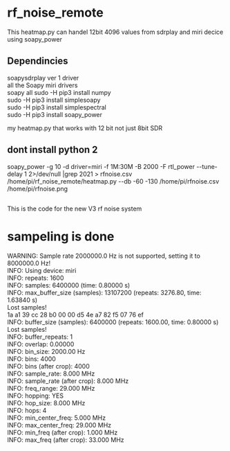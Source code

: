 # rf_noise_remote
This heatmap.py can handel 12bit 4096 values from sdrplay and miri decice using soapy_power
## Dependincies
 soapysdrplay ver 1 driver<br>
 all the Soapy miri drivers<br>
 soapy all sudo -H pip3 install numpy<br>
 sudo -H pip3 install simplesoapy<br>
 sudo -H pip3 install simplespectral<br>
 sudo -H pip3 install soapy_power<br>

my heatmap.py that works with 12 bit not just 8bit SDR<br>
## dont install python 2
soapy_power -g 10 -d driver=miri  -f 1M:30M -B 2000 -F rtl_power --tune-delay 1 2>/dev/null |grep 2021 > rfnoise.csv<br>
/home/pi/rf_noise_remote/heatmap.py --db -60 -130 /home/pi/rfnoise.csv /home/pi/rfnoise.png

## 
This is the code for the new V3 rf noise system
# sampeling is done
WARNING: Sample rate 2000000.0 Hz is not supported, setting it to 8000000.0 Hz!<br>
INFO: Using device: miri<br>
INFO: repeats: 1600<br>
INFO: samples: 6400000 (time: 0.80000 s)<br>
INFO: max_buffer_size (samples): 13107200 (repeats: 3276.80, time: 1.63840 s)<br>
Lost samples!<br>
1a a1 39 cc 28 b0 00 00 d5 4e a7 82 f5 07 76 ef <br>
INFO: buffer_size (samples): 6400000 (repeats: 1600.00, time: 0.80000 s)<br>
Lost samples!<br>
INFO: buffer_repeats: 1<br>
INFO: overlap: 0.00000<br>
INFO: bin_size: 2000.00 Hz<br>
INFO: bins: 4000<br>
INFO: bins (after crop): 4000<br>
INFO: sample_rate: 8.000 MHz<br>
INFO: sample_rate (after crop): 8.000 MHz<br>
INFO: freq_range: 29.000 MHz<br>
INFO: hopping: YES<br>
INFO: hop_size: 8.000 MHz<br>
INFO: hops: 4<br>
INFO: min_center_freq: 5.000 MHz<br>
INFO: max_center_freq: 29.000 MHz<br>
INFO: min_freq (after crop): 1.000 MHz<br>
INFO: max_freq (after crop): 33.000 MHz<br>

